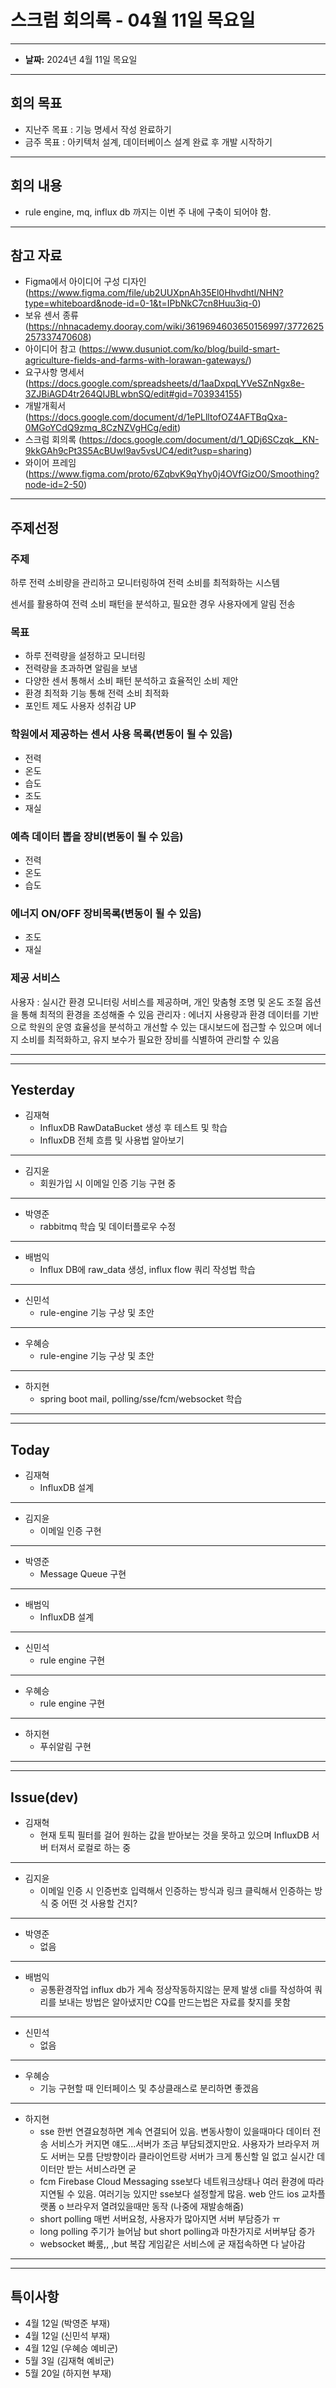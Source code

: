 # 스크럼 회의록 - 04월 11일 목요일

---

- **날짜:** 2024년 4월 11일 목요일

---
## 회의 목표
- 지난주 목표 : 기능 명세서 작성 완료하기
- 금주 목표 : 아키텍처 설계, 데이터베이스 설계 완료 후 개발 시작하기

---
## 회의 내용
- rule engine, mq, influx db 까지는 이번 주 내에 구축이 되어야 함.

---
## 참고 자료
- Figma에서 아이디어 구성 디자인 (https://www.figma.com/file/ub2UUXpnAh35El0Hhvdhtl/NHN?type=whiteboard&node-id=0-1&t=IPbNkC7cn8Huu3iq-0)
- 보유 센서 종류 (https://nhnacademy.dooray.com/wiki/3619694603650156997/3772625257337470608)
- 아이디어 참고 (https://www.dusuniot.com/ko/blog/build-smart-agriculture-fields-and-farms-with-lorawan-gateways/)
- 요구사항 명세서 (https://docs.google.com/spreadsheets/d/1aaDxpqLYVeSZnNgx8e-3ZJBiAGD4tr264QIJBLwbnSQ/edit#gid=703934155)
- 개발개획서 (https://docs.google.com/document/d/1ePLlltofOZ4AFTBqQxa-0MGoYCdQ9zmq_8CzNZVgHCg/edit)
- 스크럼 회의록 (https://docs.google.com/document/d/1_QDj6SCzqk__KN-9kkGAh9cPt3S5AcBUwl9av5vsUC4/edit?usp=sharing)
- 와이어 프레임 (https://www.figma.com/proto/6ZqbvK9qYhy0j4OVfGizO0/Smoothing?node-id=2-50)
---
## 주제선정
### 주제

하루 전력 소비량을 관리하고 모니터링하여 전력 소비를 최적화하는 시스템

센서를 활용하여 전력 소비 패턴을 분석하고, 필요한 경우 사용자에게 알림 전송

### 목표

- 하루 전력량을 설정하고 모니터링
- 전력량을 초과하면 알림을 보냄
- 다양한 센서 통해서 소비 패턴 분석하고 효율적인 소비 제안
- 환경 최적화 기능 통해 전력 소비 최적화
- 포인트 제도 사용자 성취감 UP

### 학원에서 제공하는 센서 사용 목록(변동이 될 수 있음)

- 전력
- 온도
- 습도
- 조도
- 재실

### 예측 데이터 뽑을 장비(변동이 될 수 있음)

- 전력
- 온도
- 습도

### 에너지 ON/OFF 장비목록(변동이 될 수 있음)

- 조도
- 재실

### 제공 서비스
사용자 : 실시간 환경 모니터링 서비스를 제공하며, 개인 맞춤형 조명 및 온도 조절 옵션을 통해 최적의 환경을 조성해줄 수 있음
관리자 : 에너지 사용량과 환경 데이터를 기반으로 학원의 운영 효율성을 분석하고 개선할 수 있는 대시보드에 접근할 수 있으며 에너지 소비를 최적화하고, 유지 보수가 필요한 장비를 식별하여 관리할 수 있음

---

---
## Yesterday
- 김재혁
  - InfluxDB RawDataBucket 생성 후 테스트 및 학습
  - InfluxDB 전체 흐름 및 사용법 알아보기
---

- 김지윤 
  - 회원가입 시 이메일 인증 기능 구현 중
---

- 박영준
  - rabbitmq 학습 및 데이터플로우 수정
---

- 배범익
  -  Influx DB에 raw_data 생성, influx flow 쿼리 작성법 학습
---

- 신민석
  - rule-engine 기능 구상 및 초안
---

- 우혜승
  - rule-engine 기능 구상 및 초안
---

- 하지현
  - spring boot mail, polling/sse/fcm/websocket 학습
---


---
## Today
- 김재혁
  - InfluxDB 설계
---

- 김지윤
  - 이메일 인증 구현
---

- 박영준
  - Message Queue 구현
---

- 배범익
  - InfluxDB 설계
---

- 신민석
  - rule engine 구현
---

- 우혜승
  - rule engine 구현
---

- 하지현
  - 푸쉬알림 구현
---


---
## Issue(dev)
- 김재혁
  - 현재 토픽 필터를 걸어 원하는 값을 받아보는 것을 못하고 있으며 InfluxDB 서버 터져서 로컬로 하는 중
---
- 김지윤
  - 이메일 인증 시 인증번호 입력해서 인증하는 방식과 링크 클릭해서 인증하는 방식 중 어떤 것 사용할 건지?
---
- 박영준
  - 없음
---
- 배범익
  - 공통환경작업 influx db가 게속 정상작동하지않는 문제 발생
    cli를 작성하여 쿼리를 보내는 방법은 알아냈지만 CQ를 만드는법은 자료를 찾지를 못함
---
- 신민석
  - 없음
---
- 우혜승
  - 기능 구현할 때 인터페이스 및 추상클래스로 분리하면 좋겠음
---
- 하지현
  - sse 한번 연결요청하면 계속 연결되어 있음. 변동사항이 있을때마다 데이터 전송
    서비스가 커지면 얘도...서버가 조금 부담되겠지만요. 사용자가 브라우저 꺼도 서버는 모름
    단방향이라 클라이언트랑 서버가 크게 통신할 일 없고 실시간 데이터만 받는 서비스라면 굳
  - fcm Firebase Cloud Messaging sse보다 네트워크상태나 여러 환경에 따라 지연될 수 있음.
  여러기능 있지만 sse보다 설정할게 많음. web 안드 ios 교차플랫폼 o
  브라우저 열려있을때만 동작 (나중에 재발송해줌)
  - short polling 매번 서버요청, 사용자가 많아지면 서버 부담증가 ㅠ 
  - long polling 주기가 늘어남 but short polling과 마찬가지로 서버부담 증가
  - websocket 빠룸,, ,but 복잡 게임같은 서비스에 굳 재접속하면 다 날아감

---


--- 
## 특이사항

- 4월 12일 (박영준 부재)
- 4월 12일 (신민석 부재)
- 4월 12일 (우혜승 예비군)
- 5월 3일 (김재혁 예비군)
- 5월 20일 (하지현 부재)
